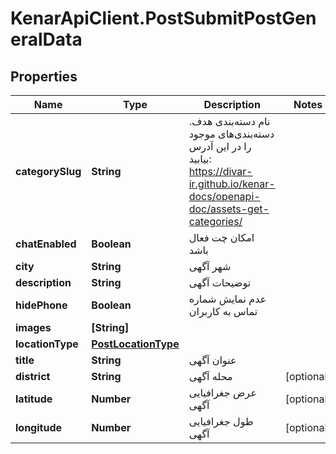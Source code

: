 # KenarApiClient.PostSubmitPostGeneralData

## Properties

Name | Type | Description | Notes
------------ | ------------- | ------------- | -------------
**categorySlug** | **String** | نام دسته‌بندی هدف. دسته‌بندی‌های موجود را در این آدرس بیابید: https://divar-ir.github.io/kenar-docs/openapi-doc/assets-get-categories/ | 
**chatEnabled** | **Boolean** | امکان چت فعال باشد | 
**city** | **String** | شهر آگهی | 
**description** | **String** | توضیحات آگهی | 
**hidePhone** | **Boolean** | عدم نمایش شماره تماس به کاربران | 
**images** | **[String]** |  | 
**locationType** | [**PostLocationType**](PostLocationType.md) |  | 
**title** | **String** | عنوان آگهی | 
**district** | **String** | محله آگهی | [optional] 
**latitude** | **Number** | عرض جغرافیایی آگهی | [optional] 
**longitude** | **Number** | طول جغرافیایی آگهی | [optional] 


